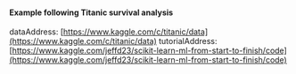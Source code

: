 #### Example following Titanic survival analysis

dataAddress: [https://www.kaggle.com/c/titanic/data](https://www.kaggle.com/c/titanic/data)
tutorialAddress: [https://www.kaggle.com/jeffd23/scikit-learn-ml-from-start-to-finish/code](https://www.kaggle.com/jeffd23/scikit-learn-ml-from-start-to-finish/code)
